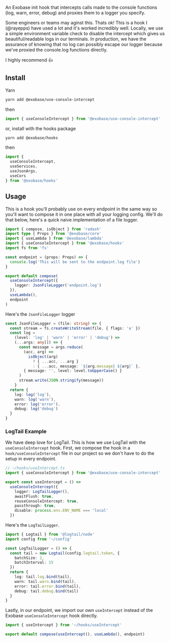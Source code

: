 An Exobase init hook that intercepts calls made to the console functions (log, warn, error, debug) and proxies them to a logger you specify.

Some engineers or teams may aginst this. Thats ok! This is a hook I (@rayepps) have used a lot and it's worked incredibly well. Locally, we use a simple environment variable check to disable the intercept which gives us beautiful/readable logs in our terminals. In production, we have the assurance of knowing that no log can possibly escape our logger because we've proxied the console.log functions directly.

I highly recommend 👍

## Install

Yarn

```sh
yarn add @exobase/use-console-intercept
```

then

```ts
import { useConsoleIntercept } from '@exobase/use-console-intercept'
```

or, install with the hooks package

```sh
yarn add @exobase/hooks
```

then

```ts
import {
  useConsoleIntercept,
  useServices,
  useJsonArgs,
  useCors
} from '@exobase/hooks'
```

## Usage

This is a hook you'll probably use on every endpoint in the same way so you'll want to compose it in one place with all your logging config. We'll do that below, here's a quick naive implementation of a file logger.

```ts
import { compose, isObject } from 'radash'
import type { Props } from '@exobase/core'
import { useLambda } from '@exobase/lambda'
import { useConsoleIntercept } from '@exobase/hooks'
import fs from 'fs'

const endpoint = (props: Props) => {
  console.log('This will be sent to the endpoint.log file')
}

export default compose(
  useConsoleIntercept({
    logger: JsonFileLogger('endpoint.log')
  }),
  useLambda(),
  endpoint
)
```

Here's the `JsonFileLogger` logger

```ts
const JsonFileLogger = (file: string) => {
  const stream = fs.createWriteStream(file, { flags: 'a' })
  const log =
    (level: 'log' | 'warn' | 'error' | 'debug') =>
    (...args: any[]) => {
      const message = args.reduce(
        (acc, arg) =>
          isObject(arg)
            ? { ...acc, ...arg }
            : { ...acc, message: `${arg.message} ${arg}` },
        { message: '', level: level.toUpperCase() }
      )
      stream.write(JSON.stringify(message))
    }
  return {
    log: log('log'),
    warn: log('warn'),
    error: log('error'),
    debug: log('debug')
  }
}
```

### LogTail Example

We have deep love for LogTail. This is how we use LogTail with the `useConsoleIntercept` hook. First, we compose the hook in a `hook/useConsoleIntercept` file in our project so we don't have to do the setup in every endpoint.

```ts
// ~/hooks/useIntercept.ts
import { useConsoleIntercept } from '@exobase/use-console-intercept'

export const useIntercept = () =>
  useConsoleIntercept({
    logger: LogTailLogger(),
    awaitFlush: true,
    reuseConsoleIntercept: true,
    passthrough: true,
    disable: process.env.ENV_NAME === 'local'
  })
```

Here's the `LogTailLogger`.

```ts
import { Logtail } from '@logtail/node'
import config from '~/config'

const LogTailLogger = () => {
  const tail = new Logtail(config.logtail.token, {
    batchSize: 2,
    batchInterval: 15
  })
  return {
    log: tail.log.bind(tail),
    warn: tail.warn.bind(tail),
    error: tail.error.bind(tail),
    debug: tail.debug.bind(tail)
  }
}
```

Lastly, in our endpoint, we import our own `useIntercept` instead of the Exobase `useConsoleIntercept` hook directly.

```ts
import { useIntercept } from '~/hooks/useIntercept'

export default compose(useIntercept(), useLambda(), endpoint)
```

